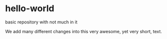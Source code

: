 # hello-world
basic repository with not much in it

We add many different changes into this very awesome, yet very short, text.
